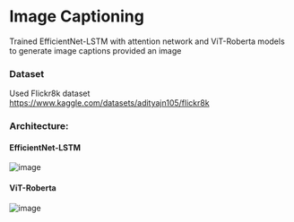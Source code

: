# Image Captioning
Trained EfficientNet-LSTM with attention network and ViT-Roberta models to generate image captions provided an image

### Dataset
Used Flickr8k dataset
https://www.kaggle.com/datasets/adityajn105/flickr8k

### Architecture:
#### EfficientNet-LSTM
![image](https://github.com/Prabhu-V/ImageCaptioning/assets/108232437/4d073604-6134-47f2-aef8-a5b59b4c5763)

#### ViT-Roberta
![image](https://github.com/Prabhu-V/ImageCaptioning/assets/108232437/44d8d8ca-e7bb-456f-a08f-dbd2139b8e7a)
